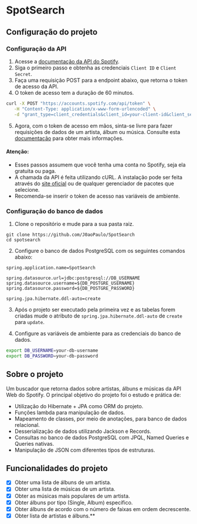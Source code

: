 # SpotSearch

## Configuração do projeto

### Configuração da API
1. Acesse a [documentação da API do Spotify](https://developer.spotify.com/documentation/web-api/tutorials/getting-started).
2. Siga o primeiro passo e obtenha as credenciais `Client ID` e `Client Secret`.
3. Faça uma requisição POST para a endpoint abaixo, que retorna o token de acesso da API.
4. O token de acesso tem a duração de 60 minutos.
```bash
curl -X POST "https://accounts.spotify.com/api/token" \
   -H "Content-Type: application/x-www-form-urlencoded" \
   -d "grant_type=client_credentials&client_id=your-client-id&client_secret=your-client-secret"
```
5. Agora, com o token de acesso em mãos, sinta-se livre para fazer requisições de dados de um artista, álbum ou música. 
Consulte esta [documentação](https://developer.spotify.com/documentation/web-api/reference/search) para obter mais informações.
#### Atenção:
- Esses passos assumem que você tenha uma conta no Spotify, seja ela gratuita ou paga.
- A chamada da API é feita utilizando cURL. A instalação pode ser feita através do 
[site oficial](https://curl.se/download.html) ou de qualquer gerenciador de pacotes que selecione.
- Recomenda-se inserir o token de acesso nas variáveis de ambiente.

### Configuração do banco de dados
1. Clone o repositório e mude para a sua pasta raiz.
```
git clone https://github.com/J0aoPaulo/SpotSearch
cd spotsearch
```
2. Configure o banco de dados PostgreSQL com os seguintes comandos abaixo:
```properties
spring.application.name=SpotSearch

spring.datasource.url=jdbc:postgresql://DB_USERNAME
spring.datasource.username=${DB_POSTGRE_USERNAME}
spring.datasource.password=${DB_POSTGRE_PASSWORD}

spring.jpa.hibernate.ddl-auto=create
```
3. Após o projeto ser executado pela primeira vez e as tabelas forem criadas
mude o atributo de `spring.jpa.hibernate.ddl-auto` de `create `para `update`.

4. Configure as variáveis de ambiente para as credenciais do banco de dados.
```bash
export DB_USERNAME=your-db-username
export DB_PASSWORD=your-db-password
```

## Sobre o projeto
Um buscador que retorna dados sobre artistas, álbuns e músicas da API Web do Spotify. O principal objetivo do projeto foi
o estudo e prática de:
- Utilização do Hibernate + JPA como ORM do projeto.
- Funções lambda para manipulação de dados.
- Mapeamento de classes, por meio de anotações, para banco de dados relacional.
- Desserialização de dados utilizando Jackson e Records.
- Consultas no banco de dados PostgreSQL com JPQL, Named Queries e Queries nativas.
- Manipulação de JSON com diferentes tipos de estruturas. 

## Funcionalidades do projeto
- [x] Obter uma lista de álbuns de um artista.
- [x] Obter uma lista de músicas de um artista.
- [x] Obter as músicas mais populares de um artista.
- [x] Obter álbuns por tipo (Single, Album) específico.
- [x] Obter álbuns de acordo com o número de faixas em ordem decrescente.
- [x] Obter lista de artistas e álbuns.**
